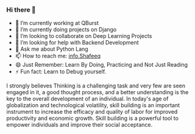 ### Hi there 👋

- 🔭 I’m currently working at QBurst
- 🌱 I’m currently doing projects on Django 
- 👯 I’m looking to collaborate on Deep Learning Projects
- 🤔 I’m looking for help with Backend Development
- 💬 Ask me about Python Lang
- 📫 How to reach me: [info.Shafeeq](https://www.linkedin.com/in/s-mohammed-shafeeq-hameed-97a992152/)
- 😄 Just Remember: Learn By Doing, Practicing and Not Just Reading
- ⚡ Fun fact: Learn to Debug yourself.

I strongly believes Thinking is a challenging task and very few are seen engaged in it, a good thought process, and a better understanding is the key to the overall development of an individual. In today's age of globalization and technological volatility, skill building is an important instrument to increase the efficacy and quality of labor for improved productivity and economic growth. Skill building is a powerful tool to empower individuals and improve their social acceptance.

